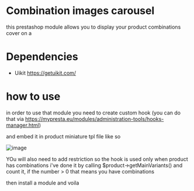 # Combination images carousel
this prestashop module allows you to display your product combinations cover on a 

# Dependencies 
- Uikit https://getuikit.com/

# how to use 
in order to use that module you need to create custom hook 
 (you can do that via https://mypresta.eu/modules/administration-tools/hooks-manager.html)

 and embed it in product miniature tpl file like so

 ![image](https://user-images.githubusercontent.com/45274640/174318968-4b25c1a1-6e9b-4648-bbf7-a9dc247ba10d.png)


YOu will also need to add restriction so the hook is used only when product has combinations 
i've done it by calling $product->getMainVariants() and count it, if the number > 0 that means you have combinations 


then install a module and voila 


